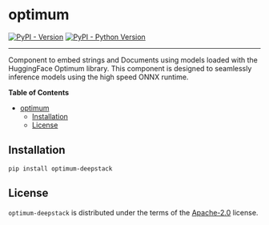 # optimum

[![PyPI - Version](https://img.shields.io/pypi/v/optimum-deepstack.svg)](https://pypi.org/project/optimum-deepstack)
[![PyPI - Python Version](https://img.shields.io/pypi/pyversions/optimum-deepstack.svg)](https://pypi.org/project/optimum-deepstack)

---

Component to embed strings and Documents using models loaded with the HuggingFace Optimum library. This component is designed to seamlessly inference models using the high speed ONNX runtime.

**Table of Contents**

- [optimum](#optimum)
  - [Installation](#installation)
  - [License](#license)

## Installation

```console
pip install optimum-deepstack
```

## License

`optimum-deepstack` is distributed under the terms of the [Apache-2.0](https://spdx.org/licenses/Apache-2.0.html) license.
